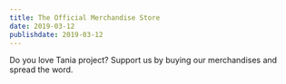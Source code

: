 ```yaml
---
title: The Official Merchandise Store
date: 2019-03-12
publishdate: 2019-03-12
---
```


Do you love Tania project? Support us by buying our merchandises and spread the word.